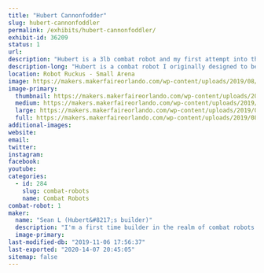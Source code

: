 ```yaml
---
title: "Hubert Cannonfodder"
slug: hubert-cannonfoddler
permalink: /exhibits/hubert-cannonfoddler/
exhibit-id: 36209
status: 1
url: 
description: "Hubert is a 3lb combat robot and my first attempt into the sport"
description-long: "Hubert is a combat robot I originally designed to be like \"Tombstone\", unfortunately due to my inexperience I decided to go with a \"Duck\" design and I am quite happy with the first working model. its design is primarialy push bot with a large stationary plow 2.5 inches tall by8 inches wide. The plow has an impact absorbing polyethylene sheet that will hopefully take the brunt of my opponents weapon. The main idea behind this bot is to use its bulky design to disable opponents weapons and use my motors to push them around, slam them to the wall and/or put them in the pit."
location: Robot Ruckus - Small Arena
image: https://makers.makerfaireorlando.com/wp-content/uploads/2019/08/IMG_0587_Fotor_Collage.jpg
image-primary:
  thumbnail: https://makers.makerfaireorlando.com/wp-content/uploads/2019/08/IMG_0587_Fotor_Collage-150x150.jpg
  medium: https://makers.makerfaireorlando.com/wp-content/uploads/2019/08/IMG_0587_Fotor_Collage-300x300.jpg
  large: https://makers.makerfaireorlando.com/wp-content/uploads/2019/08/IMG_0587_Fotor_Collage.jpg
  full: https://makers.makerfaireorlando.com/wp-content/uploads/2019/08/IMG_0587_Fotor_Collage.jpg
additional-images:
website: 
email: 
twitter: 
instagram: 
facebook: 
youtube: 
categories:
  - id: 284
    slug: combat-robots
    name: Combat Robots
combat-robot: 1
maker:
  name: "Sean L (Hubert&#8217;s builder)"
  description: "I'm a first time builder in the realm of combat robots. I have been a huge fan of combat robot for many years and didn't actually believe that i could do it until seeing 3lb bots at MakerFaire in 2018. I am excited for the chance to check (and continue to check) that of my bucket list."
  image-primary: 
last-modified-db: "2019-11-06 17:56:37"
last-exported: "2020-14-07 20:45:05"
sitemap: false
---
```

